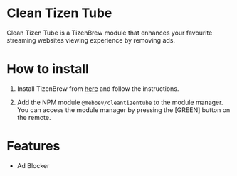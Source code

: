 # Clean Tizen Tube

Clean Tizen Tube is a TizenBrew module that enhances your favourite streaming websites viewing experience by removing ads.

# How to install

1. Install TizenBrew from [here](https://github.com/reisxd/TizenBrew) and follow the instructions.

2. Add the NPM module `@meboev/cleantizentube` to the module manager. You can access the module manager by pressing the [GREEN] button on the remote.

# Features

- Ad Blocker
